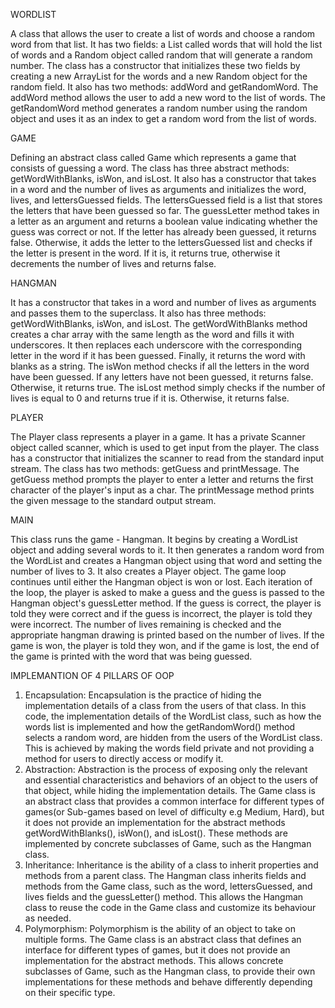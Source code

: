 WORDLIST

A class that allows the user to create a list of words and choose a random word from that list. It has two fields: a List called words that will hold the list of words and a Random object called random that will generate a random number. The class has a constructor that initializes these two fields by creating a new ArrayList for the words and a new Random object for the random field. It also has two methods: addWord and getRandomWord. The addWord method allows the user to add a new word to the list of words. The getRandomWord method generates a random number using the random object and uses it as an index to get a random word from the list of words.

GAME

Defining an abstract class called Game which represents a game that consists of guessing a word. The class has three abstract methods: getWordWithBlanks, isWon, and isLost. It also has a constructor that takes in a word and the number of lives as arguments and initializes the word, lives, and lettersGuessed fields. The lettersGuessed field is a list that stores the letters that have been guessed so far.
The guessLetter method takes in a letter as an argument and returns a boolean value indicating whether the guess was correct or not. If the letter has already been guessed, it returns false. Otherwise, it adds the letter to the lettersGuessed list and checks if the letter is present in the word. If it is, it returns true, otherwise it decrements the number of lives and returns false.

HANGMAN

It has a constructor that takes in a word and number of lives as arguments and passes them to the superclass. It also has three methods: getWordWithBlanks, isWon, and isLost.
The getWordWithBlanks method creates a char array with the same length as the word and fills it with underscores. It then replaces each underscore with the corresponding letter in the word if it has been guessed. Finally, it returns the word with blanks as a string.
The isWon method checks if all the letters in the word have been guessed. If any letters have not been guessed, it returns false. Otherwise, it returns true.
The isLost method simply checks if the number of lives is equal to 0 and returns true if it is. Otherwise, it returns false.

PLAYER

The Player class represents a player in a game. It has a private Scanner object called scanner, which is used to get input from the player. The class has a constructor that initializes the scanner to read from the standard input stream. The class has two methods: getGuess and printMessage. The getGuess method prompts the player to enter a letter and returns the first character of the player's input as a char. The printMessage method prints the given message to the standard output stream.


MAIN

This class runs the  game - Hangman. It begins by creating a WordList object and adding several words to it. It then generates a random word from the WordList and creates a Hangman object using that word and setting the number of lives to 3. It also creates a Player object. The game loop continues until either the Hangman object is won or lost. Each iteration of the loop, the player is asked to make a guess and the guess is passed to the Hangman object's guessLetter method. If the guess is correct, the player is told they were correct and if the guess is incorrect, the player is told they were incorrect. The number of lives remaining is checked and the appropriate hangman drawing is printed based on the number of lives. If the game is won, the player is told they won, and if the game is lost, the end of the game is printed with the word that was being guessed.


IMPLEMANTION OF 4 PILLARS OF OOP

1.	Encapsulation: Encapsulation is the practice of hiding the implementation details of a class from the users of that class. In this code, the implementation details of the WordList class, such as how the words list is implemented and how the getRandomWord() method selects a random word, are hidden from the users of the WordList class. This is achieved by making the words field private and not providing a method for users to directly access or modify it.
2.	Abstraction: Abstraction is the process of exposing only the relevant and essential characteristics and behaviors of an object to the users of that object, while hiding the implementation details. The Game class is an abstract class that provides a common interface for different types of games(or Sub-games  based on level of difficulty e.g Medium, Hard), but it does not provide an implementation for the abstract methods getWordWithBlanks(), isWon(), and isLost(). These methods are implemented by concrete subclasses of Game, such as the Hangman class.
3.	Inheritance: Inheritance is the ability of a class to inherit properties and methods from a parent class. The Hangman class inherits fields and methods from the Game class, such as the word, lettersGuessed, and lives fields and the guessLetter() method. This allows the Hangman class to reuse the code in the Game class and customize its behaviour as needed.
4.	Polymorphism: Polymorphism is the ability of an object to take on multiple forms. The Game class is an abstract class that defines an interface for different types of games, but it does not provide an implementation for the abstract methods. This allows concrete subclasses of Game, such as the Hangman class, to provide their own implementations for these methods and behave differently depending on their specific type.


